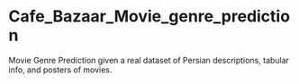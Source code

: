# Cafe_Bazaar_Movie_genre_prediction
Movie Genre Prediction given a real dataset of Persian descriptions, tabular info, and posters of movies.
